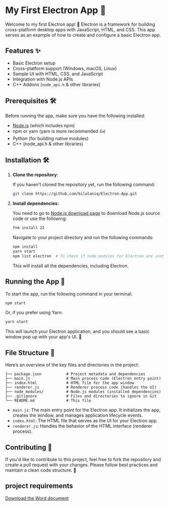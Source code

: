 # My First Electron App 🚀

Welcome to my first Electron app! 🎉 Electron is a framework for building cross-platform desktop apps with JavaScript, HTML, and CSS. This app serves as an example of how to create and configure a basic Electron app.

## Features ✨

- Basic Electron setup
- Cross-platform support (Windows, macOS, Linux)
- Sample UI with HTML, CSS, and JavaScript
- Integration with Node.js APIs
- C++ Addons (`node_api.h` & other libraries)

## Prerequisites 🛠️

Before running the app, make sure you have the following installed:

- [Node.js](https://nodejs.org/) (which includes npm)
- npm or yarn (yarn is more recommended 👍)
- Python (for building native modules)
- C++ (node_api.h & other libraries)

## Installation 🛠️

1. **Clone the repository**:

   If you haven't cloned the repository yet, run the following command:

   ```bash
   git clone https://github.com/bilalaniq/Electron-App.git
   ```

2. **Install dependencies**:

   You need to go to [Node.js download page](https://nodejs.org/en/download/source-code) to download Node.js source code or use the following:

   ```bash
   fnm install 22
   ```

   Navigate to your project directory and run the following commands:

   ```bash
   npm install
   yarn start
   npm list electron  # To check if node_modules for Electron are installed
   ```

   This will install all the dependencies, including Electron.

## Running the App 🚀

To start the app, run the following command in your terminal:

```bash
npm start
```

Or, if you prefer using Yarn:

```bash
yarn start
```

This will launch your Electron application, and you should see a basic window pop up with your app's UI. 🎉

## File Structure 📁

Here’s an overview of the key files and directories in the project:

```
├── package.json           # Project metadata and dependencies
├── main.js                # Main process code (Electron entry point)
├── index.html             # HTML file for the app window
├── renderer.js            # Renderer process code (handles the UI)
├── node_modules/          # Node.js modules (installed dependencies)
├── .gitignore             # Files and directories to ignore in Git
└── README.md              # This file
```

- `main.js`: The main entry point for the Electron app. It initializes the app, creates the window, and manages application lifecycle events.
- `index.html`: The HTML file that serves as the UI for your Electron app.
- `renderer.js`: Handles the behavior of the HTML interface (renderer process).

## Contributing 🤝

If you'd like to contribute to this project, feel free to fork the repository and create a pull request with your changes. Please follow best practices and maintain a clean code structure. 🙌



## project requirements
[Download the Word document](Project_Report.docx)